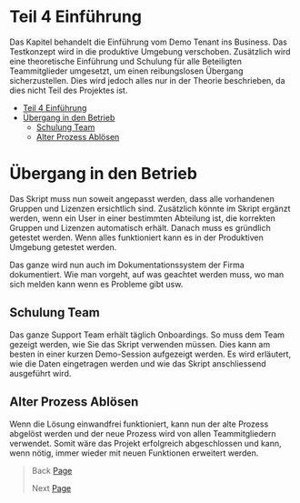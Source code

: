 # Teil 4 Einführung

Das Kapitel behandelt die Einführung vom Demo Tenant ins Business. Das Testkonzept wird in die produktive Umgebung verschoben. Zusätzlich wird eine theoretische Einführung und Schulung für alle Beteiligten Teammitglieder umgesetzt, um einen reibungslosen Übergang sicherzustellen. Dies wird jedoch alles nur in der Theorie beschrieben, da dies nicht Teil des Projektes ist.

- [Teil 4 Einführung](#teil-4-einführung)
- [Übergang in den Betrieb](#übergang-in-den-betrieb)
  - [Schulung Team](#schulung-team)
  - [Alter Prozess Ablösen](#alter-prozess-ablösen)

# Übergang in den Betrieb

Das Skript muss nun soweit angepasst werden, dass alle vorhandenen Gruppen und Lizenzen ersichtlich sind. Zusätzlich könnte im Skript ergänzt werden, wenn ein User in einer bestimmten Abteilung ist, die korrekten Gruppen und Lizenzen automatisch erhält. Danach muss es gründlich getestet werden. Wenn alles funktioniert kann es in der Produktiven Umgebung getestet werden.

Das ganze wird nun auch im Dokumentationssystem der Firma dokumentiert. Wie man vorgeht, auf was geachtet werden muss, wo man sich melden kann wenn es Probleme gibt usw.

## Schulung Team

Das ganze Support Team erhält täglich Onboardings. So muss dem Team gezeigt werden, wie Sie das Skript verwenden müssen. Dies kann am besten in einer kurzen Demo-Session aufgezeigt werden. Es wird erläutert, wie die Daten eingetragen werden und wie das Skript anschliessend ausgeführt wird.

## Alter Prozess Ablösen

Wenn die Lösung einwandfrei funktioniert, kann nun der alte Prozess abgelöst werden und der neue Prozess wird von allen Teammitgliedern verwendet. Somit wäre das Projekt erfolgreich abgeschlossen und kann, wenn nötig, immer wieder mit neuen Funktionen erweitert werden.

> Back [Page](https://github.com/lauradubach/Semesterarbeit2/blob/main/Sites/Teil%203%20Realisierung.md)
>
> Next [Page](https://github.com/lauradubach/Semesterarbeit2/blob/main/Sites/Teil%205%20Abschluss.md)
